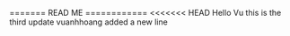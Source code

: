 ======= READ ME ============
<<<<<<< HEAD
Hello Vu
this is the third update
vuanhhoang added a new line
